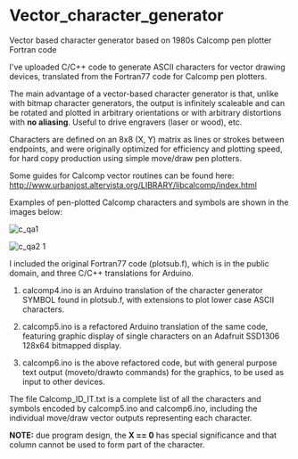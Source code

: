 # Vector_character_generator
Vector based character generator based on 1980s Calcomp pen plotter Fortran code

I've uploaded C/C++ code to generate ASCII characters for vector drawing devices, translated from the Fortran77 code for Calcomp pen plotters.

The main advantage of a vector-based character generator is that, unlike with bitmap character generators, the output is infinitely scaleable and can be rotated and plotted in arbitrary orientations or with arbitrary distortions with **no aliasing**. Useful to drive engravers (laser or wood), etc.

Characters are defined on an 8x8 (X, Y) matrix as lines or strokes between endpoints, and were originally optimized for efficiency and plotting speed, for hard copy production using simple move/draw pen plotters.  

Some guides for Calcomp vector routines can be found here: http://www.urbanjost.altervista.org/LIBRARY/libcalcomp/index.html

Examples of pen-plotted Calcomp characters and symbols are shown in the images below:

![c_qa1](https://user-images.githubusercontent.com/5509037/175750542-a4abc832-2eb5-47d3-bb6a-b44a1b694785.gif)

![c_qa2 1](https://user-images.githubusercontent.com/5509037/175750544-fa52a787-6f7e-40b6-b993-a0fce5393dcf.gif)

I included the original Fortran77 code (plotsub.f), which is in the public domain, and three C/C++ translations for Arduino.

1. calcomp4.ino is an Arduino translation of the character generator SYMBOL found in plotsub.f, with extensions to plot lower case ASCII characters.

2. calcomp5.ino is a refactored Arduino translation of the same code, featuring graphic display of single characters on an Adafruit SSD1306 128x64 bitmapped display.

3. calcomp6.ino is the above refactored code, but with general purpose text output (moveto/drawto commands) for the graphics, to be used as input to other devices.

The file Calcomp_ID_IT.txt is a complete list of all the characters and symbols encoded by calcomp5.ino and calcomp6.ino, including the individual move/draw vector outputs representing each character.

**NOTE:** due program design, the **X == 0** has special significance and that column cannot be used to form part of the character.
